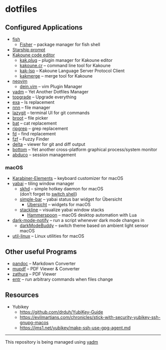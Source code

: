 # dotfiles

## Configured Applications

-   [fish]
    -   [Fisher] – package manager for fish shell
-   [Starship prompt]
-   [Kakoune code editor]
    -   [kak.plug] – plugin manager for Kakoune editor
    -   [kakoune.cr] – command line tool for Kakoune
    -   [kak-lsp] – Kakoune Language Server Protocol Client
    -   [kakmerge] – merge tool for Kakoune
-   [neovim]
    -   [dein.vim] – vim Plugin Manager
-   [yadm] – Yet Another Dotfiles Manager
-   [topgrade] – Upgrade everything
-   [exa] – ls replacement
-   [nnn] – file manager
-   [lazygit] – terminal UI for git commands
-   [broot] – file picker
-   [bat] – cat replacement
-   [ripgrep] – grep replacement
-   [fd] – find replacement
-   [fzf] – Fuzzy Finder
-   [delta] – viewer for git and diff output
-   [bottom] – Yet another cross-platform graphical process/system
    monitor
-   [abduco] – session management

### macOS

-   [Karabiner-Elements] – keyboard customizer for macOS
-   [yabai] – tiling window manager
    -   [skhd] – simple hotkey daemon for macOS\
        (don’t forget to [switch shell])
    -   [simple-bar] – yabai status bar widget for Übersicht
        -   [Übersicht] – widgets for macOS
    -   [stackline] – visualize yabai window stacks
        -   [Hammerspoon] – macOS desktop automation with Lua
-   [dark-mode-notify] – run a script whenever dark mode changes in
    -   [darkModeBuddy] – switch theme based on ambient light sensor
        macOS
-   [util-linux] – Linux utilities for macOS

## Other useful Programs

-   [pandoc] – Markdown Converter
-   [mupdf] – PDF Viewer & Converter
-   [zathura] – PDF Viewer
-   [entr] – run arbitrary commands when files change

## Resources

-   Yubikey
    -   https://github.com/drduh/YubiKey-Guide
    -   https://evilmartians.com/chronicles/stick-with-security-yubikey-ssh-gnupg-macos
    -   https://jms1.net/yubikey/make-ssh-use-gpg-agent.md

------------------------------------------------------------------------

This repository is being managed using [yadm]

  [fish]: https://fishshell.com/
  [Fisher]: https://github.com/jorgebucaran/fisher
  [Starship prompt]: https://starship.rs/
  [Kakoune code editor]: https://kakoune.org/
  [kak.plug]: https://github.com/alexherbo2/plug.kak
  [kakoune.cr]: https://github.com/alexherbo2/kakoune.cr
  [kak-lsp]: https://github.com/kak-lsp/kak-lsp
  [kakmerge]: https://github.com/lenormf/kakmerge
  [neovim]: https://neovim.io/
  [dein.vim]: https://github.com/Shougo/dein.vim
  [yadm]: https://yadm.io
  [topgrade]: https://github.com/r-darwish/topgrade
  [exa]: https://the.exa.website/
  [nnn]: https://github.com/jarun/nnn
  [lazygit]: https://github.com/jesseduffield/lazygit
  [broot]: https://dystroy.org/broot/
  [bat]: https://github.com/sharkdp/bat
  [ripgrep]: https://github.com/BurntSushi/ripgrep
  [fd]: https://github.com/sharkdp/fd
  [fzf]: https://github.com/junegunn/fzf
  [delta]: https://github.com/dandavison/delta
  [bottom]: https://github.com/ClementTsang/bottom
  [abduco]: https://github.com/martanne/abduco/
  [Karabiner-Elements]: https://karabiner-elements.pqrs.org/
  [yabai]: https://github.com/koekeishiya/yabai/wiki/Commands#message-passing-interface
  [skhd]: https://github.com/koekeishiya/skhd
  [switch shell]: https://github.com/koekeishiya/skhd/issues/42
  [simple-bar]: https://github.com/Jean-Tinland/simple-bar
  [Übersicht]: https://github.com/felixhageloh/uebersicht
  [stackline]: https://github.com/AdamWagner/stackline
  [Hammerspoon]: https://github.com/Hammerspoon/hammerspoon
  [dark-mode-notify]: https://github.com/bouk/dark-mode-notify
  [darkModeBuddy]: https://github.com/insidegui/DarkModeBuddy
  [util-linux]: https://github.com/karelzak/util-linux
  [pandoc]: https://pandoc.org/
  [mupdf]: https://mupdf.com/
  [zathura]: https://pwmt.org/projects/zathura/
  [entr]: https://github.com/eradman/entr
